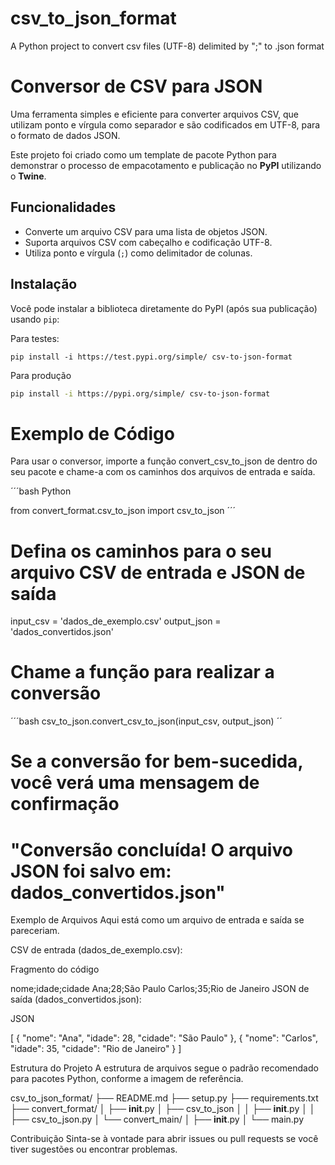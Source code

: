 # csv_to_json_format
A Python project to convert csv files (UTF-8) delimited by ";" to .json format

# Conversor de CSV para JSON
Uma ferramenta simples e eficiente para converter arquivos CSV, que utilizam ponto e vírgula como separador e são codificados em UTF-8, para o formato de dados JSON.

Este projeto foi criado como um template de pacote Python para demonstrar o processo de empacotamento e publicação no **PyPI** utilizando o **Twine**.

## Funcionalidades
- Converte um arquivo CSV para uma lista de objetos JSON.
- Suporta arquivos CSV com cabeçalho e codificação UTF-8.
- Utiliza ponto e vírgula (`;`) como delimitador de colunas.

## Instalação

Você pode instalar a biblioteca diretamente do PyPI (após sua publicação) usando `pip`:

Para testes:
```
pip install -i https://test.pypi.org/simple/ csv-to-json-format
```

Para produção

```bash
pip install -i https://pypi.org/simple/ csv-to-json-format
```


# Exemplo de Código

Para usar o conversor, importe a função convert_csv_to_json de dentro do seu pacote e chame-a com os caminhos dos arquivos de entrada e saída.

´´´bash
Python

from convert_format.csv_to_json import csv_to_json
´´´

# Defina os caminhos para o seu arquivo CSV de entrada e JSON de saída
input_csv = 'dados_de_exemplo.csv'
output_json = 'dados_convertidos.json'

# Chame a função para realizar a conversão
´´´bash
csv_to_json.convert_csv_to_json(input_csv, output_json)
´´
# Se a conversão for bem-sucedida, você verá uma mensagem de confirmação
# "Conversão concluída! O arquivo JSON foi salvo em: dados_convertidos.json"

Exemplo de Arquivos
Aqui está como um arquivo de entrada e saída se pareceriam.

CSV de entrada (dados_de_exemplo.csv):

Fragmento do código

nome;idade;cidade
Ana;28;São Paulo
Carlos;35;Rio de Janeiro
JSON de saída (dados_convertidos.json):

JSON

[
    {
        "nome": "Ana",
        "idade": 28,
        "cidade": "São Paulo"
    },
    {
        "nome": "Carlos",
        "idade": 35,
        "cidade": "Rio de Janeiro"
    }
]

Estrutura do Projeto
A estrutura de arquivos segue o padrão recomendado para pacotes Python, conforme a imagem de referência.

csv_to_json_format/
├── README.md
├── setup.py
├── requirements.txt
├── convert_format/
│   ├── __init__.py
│   ├── csv_to_json
│   │   ├── __init__.py
│   │   ├── csv_to_json.py
│   └── convert_main/
│       ├── __init__.py
│       └── main.py

Contribuição
Sinta-se à vontade para abrir issues ou pull requests se você tiver sugestões ou encontrar problemas.

